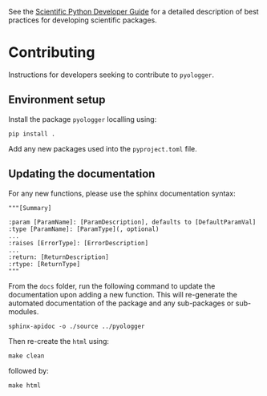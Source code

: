 See the [Scientific Python Developer Guide][spc-dev-intro] for a detailed
description of best practices for developing scientific packages.

[spc-dev-intro]: https://learn.scientific-python.org/development/

# Contributing
Instructions for developers seeking to contribute to `pyologger`.

## Environment setup
Install the package `pyologger` localling using: 

`pip install .` 

Add any new packages used into the `pyproject.toml` file. 

## Updating the documentation
For any new functions, please use the sphinx documentation syntax:

```
"""[Summary]

:param [ParamName]: [ParamDescription], defaults to [DefaultParamVal]
:type [ParamName]: [ParamType](, optional)
...
:raises [ErrorType]: [ErrorDescription]
...
:return: [ReturnDescription]
:rtype: [ReturnType]
"""
```

From the `docs` folder, run the following command to update the documentation upon adding a new function. This will re-generate the automated documentation of the package and any sub-packages or sub-modules.

`sphinx-apidoc -o ./source ../pyologger`

Then re-create the `html` using:

`make clean`

followed by:

`make html`
